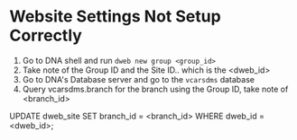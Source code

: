 # Website Settings Not Setup Correctly

1. Go to DNA shell and run `dweb new group <group_id>`
2. Take note of the Group ID and the Site ID.. which is the <dweb_id>
3. Go to DNA's Database server and go to the `vcarsdms` database
4. Query vcarsdms.branch for the branch using the Group ID, take note of <branch_id>

UPDATE dweb_site SET branch_id = <branch_id> WHERE dweb_id = <dweb_id>;
